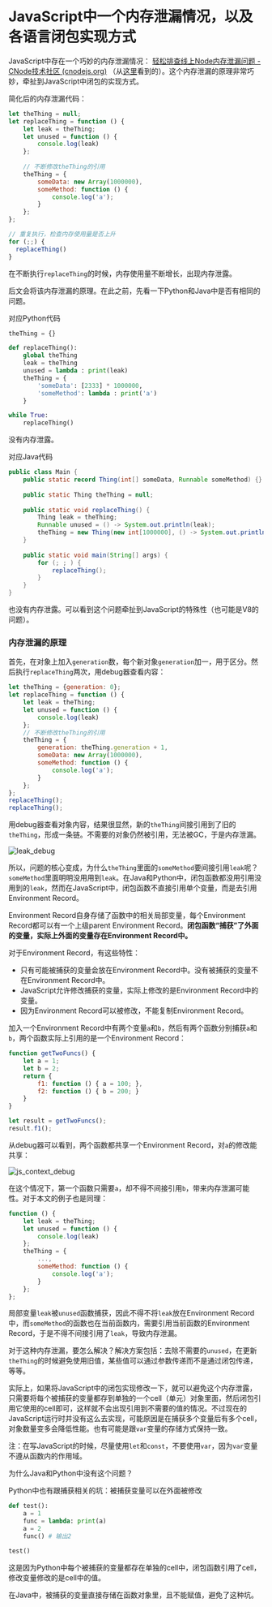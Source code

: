 # JavaScript中一个内存泄漏情况，以及各语言闭包实现方式

JavaScript中存在一个巧妙的内存泄漏情况： [轻松排查线上Node内存泄漏问题 - CNode技术社区 (cnodejs.org)](https://cnodejs.org/topic/58eb5d378cda07442731569f) （从[这里](https://zhuanlan.zhihu.com/p/602808787)看到的）。这个内存泄漏的原理非常巧妙，牵扯到JavaScript中闭包的实现方式。

简化后的内存泄漏代码：

```javascript
let theThing = null;
let replaceThing = function () {
    let leak = theThing;
    let unused = function () {
        console.log(leak)
    };
    
    // 不断修改theThing的引用
    theThing = {
        someData: new Array(1000000),
        someMethod: function () {
            console.log('a');
        }
    };
};

// 重复执行，检查内存使用量是否上升
for (;;) {
  replaceThing()
}
```

在不断执行`replaceThing`的时候，内存使用量不断增长，出现内存泄露。

后文会将该内存泄漏的原理。在此之前，先看一下Python和Java中是否有相同的问题。

对应Python代码

```python
theThing = {}

def replaceThing():
    global theThing
    leak = theThing
    unused = lambda : print(leak)
    theThing = {
        'someData': [2333] * 1000000,
        'someMethod': lambda : print('a')
    }

while True:
    replaceThing()
```

没有内存泄露。

对应Java代码

```java
public class Main {
	public static record Thing(int[] someData, Runnable someMethod) {}
	
	public static Thing theThing = null;
	
	public static void replaceThing() {
		Thing leak = theThing;
		Runnable unused = () -> System.out.println(leak);
		theThing = new Thing(new int[1000000], () -> System.out.println("a"));
	}
	
	public static void main(String[] args) {
		for (; ; ) {
			replaceThing();
		}
	}
}
```

也没有内存泄露。可以看到这个问题牵扯到JavaScript的特殊性（也可能是V8的问题）。

### 内存泄漏的原理

首先，在对象上加入`generation`数，每个新对象`generation`加一，用于区分。然后执行`replaceThing`两次，用debug器查看内容：

```javascript
let theThing = {generation: 0};
let replaceThing = function () {
    let leak = theThing;
    let unused = function () {
        console.log(leak)
    };
    // 不断修改theThing的引用
    theThing = {
        generation: theThing.generation + 1,
        someData: new Array(1000000),
        someMethod: function () {
            console.log('a');
        }
    };
};
replaceThing();
replaceThing();
```

用debug器查看对象内容，结果很显然，新的`theThing`间接引用到了旧的`theThing`，形成一条链。不需要的对象仍然被引用，无法被GC，于是内存泄漏。

![leak_debug](leak_debug.png)

所以，问题的核心变成，为什么`theThing`里面的`someMethod`要间接引用`leak`呢？`someMethod`里面明明没用用到`leak`。在Java和Python中，闭包函数都没用引用没用到的`leak`，然而在JavaScript中，闭包函数不直接引用单个变量，而是去引用Environment Record。

Environment Record自身存储了函数中的相关局部变量，每个Environment Record都可以有一个上级parent Environment Record。**闭包函数“捕获”了外面的变量，实际上外面的变量存在Environment Record中。**

对于Environment Record，有这些特性：

* 只有可能被捕获的变量会放在Environment Record中。没有被捕获的变量不在Environment Record中。
* JavaScript允许修改捕获的变量，实际上修改的是Environment Record中的变量。
* 因为Environment Record可以被修改，不能复制Environment Record。

加入一个Environment Record中有两个变量`a`和`b`，然后有两个函数分别捕获`a`和`b`，两个函数实际上引用的是一个Environment Record：

```javascript
function getTwoFuncs() {
    let a = 1;
    let b = 2;
    return {
        f1: function () { a = 100; },
        f2: function () { b = 200; }
    }
}

let result = getTwoFuncs();
result.f1();
```

从debug器可以看到，两个函数都共享一个Environment Record，对`a`的修改能共享：

![js_context_debug](js_context_debug.png)

在这个情况下，第一个函数只需要`a`，却不得不间接引用`b`，带来内存泄漏可能性。对于本文的例子也是同理：

```javascript
function () {
    let leak = theThing;
    let unused = function () {
        console.log(leak)
    };
    theThing = {
        ...,
        someMethod: function () {
            console.log('a');
        }
    };
};
```

局部变量`leak`被`unused`函数捕获，因此不得不将`leak`放在Environment Record中，而`someMethod`的函数也在当前函数内，需要引用当前函数的Environment Record，于是不得不间接引用了`leak`，导致内存泄漏。

对于这种内存泄漏，要怎么解决？解决方案包括：去除不需要的`unused`，在更新`theThing`的时候避免使用旧值，某些值可以通过参数传递而不是通过闭包传递，等等。

实际上，如果将JavaScript中的闭包实现修改一下，就可以避免这个内存泄露，只需要将每个被捕获的变量都存到单独的一个cell（单元）对象里面，然后闭包引用它使用的cell即可，这样就不会出现引用到不需要的值的情况。不过现在的JavaScript运行时并没有这么去实现，可能原因是在捕获多个变量后有多个cell，对象数量变多会降低性能。也有可能是跟`var`变量的存储方式保持一致。

注：在写JavaScript的时候，尽量使用`let`和`const`，不要使用`var`，因为`var`变量不遵从函数内的作用域。



为什么Java和Python中没有这个问题？



Python中也有跟捕获相关的坑：被捕获变量可以在外面被修改

```python
def test():
    a = 1
    func = lambda: print(a)
    a = 2
    func() # 输出2

test()
```

这是因为Python中每个被捕获的变量都存在单独的cell中，闭包函数引用了cell，修改变量修改的是cell中的值。

在Java中，被捕获的变量直接存储在函数对象里，且不能赋值，避免了这种坑。


